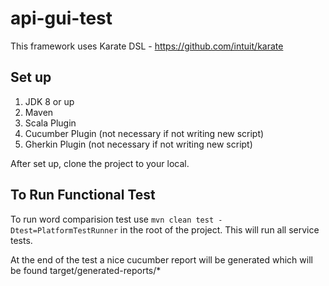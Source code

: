 # api-gui-test

This framework uses Karate DSL - https://github.com/intuit/karate

## Set up 

1. JDK 8 or up
2. Maven
3. Scala Plugin
4. Cucumber Plugin (not necessary if not writing new script)
5. Gherkin Plugin (not necessary if not writing new script)

After set up, clone the project to your local.  

## To Run Functional Test

To run word comparision test use `mvn clean test -Dtest=PlatformTestRunner` in the root of the project. This will run all service tests.

At the end of the test a nice cucumber report will be generated which will be found target/generated-reports/*



